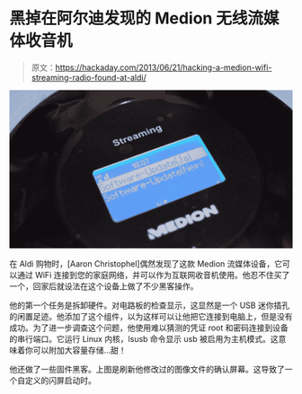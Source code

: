 # 黑掉在阿尔迪发现的 Medion 无线流媒体收音机

> 原文：<https://hackaday.com/2013/06/21/hacking-a-medion-wifi-streaming-radio-found-at-aldi/>

![hacking-medion-streaming-wifi](img/cdce600c35f39bba5a46cfffad04dba5.png)

在 Aldi 购物时，[Aaron Christophel]偶然发现了这款 Medion 流媒体设备，它可以通过 WiFi 连接到您的家庭网络，并可以作为互联网收音机使用。他忍不住买了一个，回家后就设法在这个设备上做了不少黑客操作。

他的第一个任务是拆卸硬件。对电路板的检查显示，这显然是一个 USB 迷你插孔的闲置足迹。他添加了这个组件，以为这样可以让他把它连接到电脑上，但是没有成功。为了进一步调查这个问题，他使用难以猜测的凭证 root 和密码连接到设备的串行端口。它运行 Linux 内核，lsusb 命令显示 usb 被启用为主机模式。这意味着你可以附加大容量存储…甜！

他还做了一些固件黑客。上图是刷新他修改过的图像文件的确认屏幕。这导致了一个自定义的闪屏启动时。